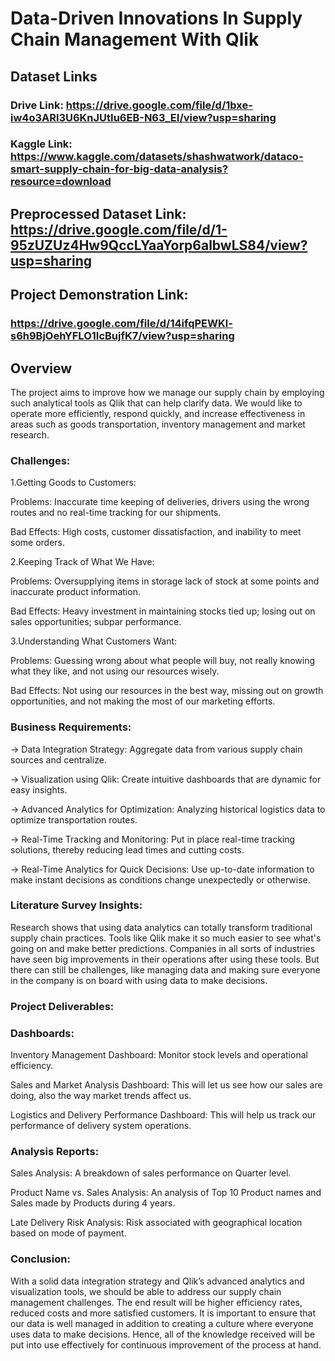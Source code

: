 # Data-Driven Innovations In Supply Chain Management With Qlik 


## Dataset Links

### Drive Link: https://drive.google.com/file/d/1bxe-iw4o3ARl3U6KnJUtIu6EB-N63_EI/view?usp=sharing

### Kaggle Link: https://www.kaggle.com/datasets/shashwatwork/dataco-smart-supply-chain-for-big-data-analysis?resource=download

## Preprocessed Dataset Link: https://drive.google.com/file/d/1-95zUZUz4Hw9QccLYaaYorp6albwLS84/view?usp=sharing

## Project Demonstration Link: 
### https://drive.google.com/file/d/14ifqPEWKl-s6h9BjOehYFLO1IcBujfK7/view?usp=sharing


## Overview

The project aims to improve how we manage our supply chain by employing such analytical tools as Qlik that can help clarify data. We would like to operate more efficiently, respond quickly, and increase effectiveness in areas such as goods transportation, inventory management and market research.

### Challenges:

1.Getting Goods to Customers:

Problems: Inaccurate time keeping of deliveries, drivers using the wrong routes and no real-time tracking for our shipments.

Bad Effects: High costs, customer dissatisfaction, and inability to meet some orders.

2.Keeping Track of What We Have:

Problems: Oversupplying items in storage lack of stock at some points and inaccurate product information.

Bad Effects: Heavy investment in maintaining stocks tied up; losing out on sales opportunities; subpar performance.

3.Understanding What Customers Want:

Problems: Guessing wrong about what people will buy, not really knowing what they like, and not using our resources wisely.

Bad Effects: Not using our resources in the best way, missing out on growth opportunities, and not making the most of our marketing efforts.

### Business Requirements: 

-> Data Integration Strategy: Aggregate data from various supply chain sources and centralize. 

-> Visualization using Qlik: Create intuitive dashboards that are dynamic for easy insights. 

-> Advanced Analytics for Optimization: Analyzing historical logistics data to optimize transportation routes.

-> Real-Time Tracking and Monitoring: Put in place real-time tracking solutions, thereby reducing lead times and cutting costs.

-> Real-Time Analytics for Quick Decisions:  Use up-to-date information to make instant decisions as conditions change unexpectedly or otherwise.

### Literature Survey Insights: 
Research shows that using data analytics can totally transform traditional supply chain practices. Tools like Qlik make it so much easier to see what's going on and make better predictions. Companies in all sorts of industries have seen big improvements in their operations after using these tools. But there can still be challenges, like managing data and making sure everyone in the company is on board with using data to make decisions.

### Project Deliverables:

### Dashboards: 
Inventory Management Dashboard: Monitor stock levels and operational efficiency.

Sales and Market Analysis Dashboard: This will let us see how our sales are doing, also the way market trends affect us.

Logistics and Delivery Performance Dashboard: This will help us track our performance of delivery system operations.

### Analysis Reports:

Sales Analysis: A breakdown of sales performance on Quarter level.

Product Name vs. Sales Analysis: An analysis of Top 10 Product names and Sales made by Products during 4 years. 

Late Delivery Risk Analysis: Risk associated with geographical location based on mode of payment.

### Conclusion:
With a solid data integration strategy and Qlik’s advanced analytics and visualization tools, we should be able to address our supply chain management challenges. The end result will be higher efficiency rates, reduced costs and more satisfied customers. It is important to ensure that our data is well managed in addition to creating a culture where everyone uses data to make decisions. Hence, all of the knowledge received will be put into use effectively for continuous improvement of the process at hand.
